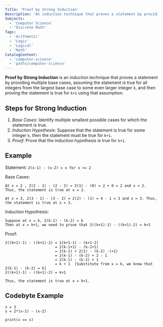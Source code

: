 ```yaml
---
Title: 'Proof by Strong Induction'
Description: 'An induction technique that proves a statement by providing multiple base cases,  assuming the statement is true for all integers from the largest base case to some even larger integer k, and then proving the statement is true for k+1 using that assumption.'
Subjects:
  - 'Computer Science'
  - 'Discrete Math'
Tags: 
  - 'Arithmetic'
  - 'Logic'
  - 'Logical'
  - 'Math'
CatalogContent:
  - 'computer-science'
  - 'paths/computer-science'
---
```


**Proof by Strong Induction** is an induction technique that proves a statement by providing multiple base cases, assuming the statement is true for all integers from the largest base case to some even larger integer `k`, and then proving the statement is true for `k+1` using that assumption.

## Steps for Strong Induction

  1. _Base Cases_: Identify multiple smallest possible cases for which the statement is true.
  2. _Induction Hypothesis_: Suppose that the statement is true for some integer `k`, then the statement must be true for `k+1`.
  3. _Proof_: Prove that the induction hypothesis is true for `k+1`.

## Example

Statement: `2(x-1) - (x-2) = x for x >= 2`

Base Cases:

```
At x = 2 , 2(2 - 1) - (2 - 2) = 2(1) - (0) = 2 + 0 = 2 and x = 2. Thus, the statement is true at x = 2.

At x = 3, 2(3 - 1) - (3 - 2) = 2(2) - (1) = 4 - 1 = 3 and x = 3. Thus, the statement is true at x = 3.
```

Induction Hypothesis:
```
Suppose at x = k, 2(k-1) - (k-2) = k
Then at x = k+1, we need to prove that 2((k+1)-1) - ((k+1)-2) = k+1
```

Proof:

```
2((k+1)-1) - ((k+1)-2) = 2(k+1-1) - (k+1-2) 
                       = 2(k-1+1) - (k-2+1) 
                       = 2(k-1) + 2(1) - (k-2) -(+1) 
                       = 2(k-1) - (k-2) + 2 - 1
                       = 2(k-1) - (k-2) + 1 
                       = k + 1  [Substitute from x = k, we know that 2(k-1) - (k-2) = k]
2((k+1)-1) - ((k+1)-2) = k+1

Thus, the statement is true at x = k+1.
```

## Codebyte Example

```codebyte/python
x = 3
s = 2*(x-1) - (x-2)

print(x == s)
```
